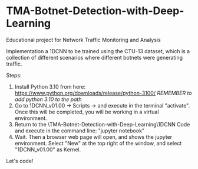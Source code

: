 # TMA-Botnet-Detection-with-Deep-Learning
Educational project for Network Traffic Monitoring and Analysis

Implementation a 1DCNN to be trained using the CTU-13 dataset, which is a collection of different scenarios where different botnets were generating traffic. 

Steps:

1) Install Python 3.10 from here: https://www.python.org/downloads/release/python-3100/ *REMEMBER to add python 3.10 to the path*
  2) Go to 1DCNN_v01.00 -> Scripts -> and execute in the terminal "activate". Once this will be completed, you will be working in a virtual environment.
  3) Return to the \TMA-Botnet-Detection-with-Deep-Learning\1DCNN Code and execute in the command line: "jupyter notebook"
  4) Wait. Then a browser web page will open, and shows the jupyter environment. Select "New" at the top right of the window, and select "1DCNN_v01.00" as Kernel.

Let's code!
